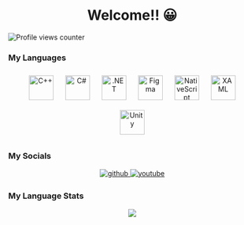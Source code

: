 # <div align="center">Welcome!! 😀</div>  
  

![Profile views counter](https://komarev.com/ghpvc/?username=LawBreaker29&&style=flat-square)  
  



### My Languages  
<div align="center">  
<img style="margin: 10px" src="https://profilinator.rishav.dev/skills-assets/cplusplus-original.svg" alt="C++" height="50" />  
<img style="margin: 10px" src="https://profilinator.rishav.dev/skills-assets/csharp-original.svg" alt="C#" height="50" />  
<img style="margin: 10px" src="https://profilinator.rishav.dev/skills-assets/dot-net-original-wordmark.svg" alt=".NET" height="50" />  
<img style="margin: 10px" src="https://profilinator.rishav.dev/skills-assets/figma-icon.svg" alt="Figma" height="50" />  
<img style="margin: 10px" src="https://profilinator.rishav.dev/skills-assets/nativescript.png" alt="NativeScript" height="50" />  
<img style="margin: 10px" src="https://profilinator.rishav.dev/skills-assets/xaml.png" alt="XAML" height="50" />  
<img style="margin: 10px" src="https://profilinator.rishav.dev/skills-assets/unity.png" alt="Unity" height="50" />  
</div>  



### My Socials  
<div align="center">
<a href="https://github.com/LawBreaker29" target="_blank">
<img src=https://img.shields.io/badge/github-%2324292e.svg?&style=for-the-badge&logo=github&logoColor=white alt=github style="margin-bottom: 5px;" />
</a>
<a href="[youtube.com/@lawbreakerproductions)(https://www.youtube.com/channel/UCzBJ59UL63_wmXaieaQ2X7Q/)]" target="_blank">
 <img src=https://img.shields.io/badge/youtube-%23EE4831.svg?&style=for-the-badge&logo=youtube&logoColor=white alt=youtube style="margin-bottom: 5px;" />
</a>  
</div>  
  



### My Language Stats  
<div align="center"><img src="https://github-readme-stats.vercel.app/api/top-langs/?username=LawBreaker29&hide_border=true&layout=compact" align="center" /></div>
<br />
